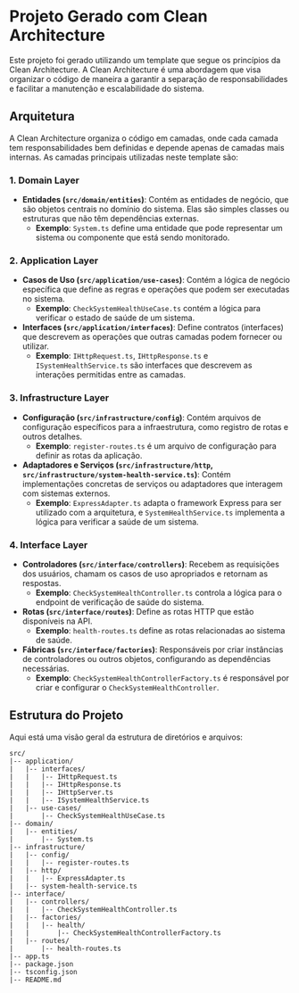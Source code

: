 # Projeto Gerado com Clean Architecture

Este projeto foi gerado utilizando um template que segue os princípios da Clean Architecture. A Clean Architecture é uma abordagem que visa organizar o código de maneira a garantir a separação de responsabilidades e facilitar a manutenção e escalabilidade do sistema.

## Arquitetura

A Clean Architecture organiza o código em camadas, onde cada camada tem responsabilidades bem definidas e depende apenas de camadas mais internas. As camadas principais utilizadas neste template são:

### 1. **Domain Layer**

- **Entidades (`src/domain/entities`)**: Contém as entidades de negócio, que são objetos centrais no domínio do sistema. Elas são simples classes ou estruturas que não têm dependências externas.
  - **Exemplo**: `System.ts` define uma entidade que pode representar um sistema ou componente que está sendo monitorado.

### 2. **Application Layer**

- **Casos de Uso (`src/application/use-cases`)**: Contém a lógica de negócio específica que define as regras e operações que podem ser executadas no sistema.
  - **Exemplo**: `CheckSystemHealthUseCase.ts` contém a lógica para verificar o estado de saúde de um sistema.
- **Interfaces (`src/application/interfaces`)**: Define contratos (interfaces) que descrevem as operações que outras camadas podem fornecer ou utilizar.
  - **Exemplo**: `IHttpRequest.ts`, `IHttpResponse.ts` e `ISystemHealthService.ts` são interfaces que descrevem as interações permitidas entre as camadas.

### 3. **Infrastructure Layer**

- **Configuração (`src/infrastructure/config`)**: Contém arquivos de configuração específicos para a infraestrutura, como registro de rotas e outros detalhes.
  - **Exemplo**: `register-routes.ts` é um arquivo de configuração para definir as rotas da aplicação.
- **Adaptadores e Serviços (`src/infrastructure/http`, `src/infrastructure/system-health-service.ts`)**: Contém implementações concretas de serviços ou adaptadores que interagem com sistemas externos.
  - **Exemplo**: `ExpressAdapter.ts` adapta o framework Express para ser utilizado com a arquitetura, e `SystemHealthService.ts` implementa a lógica para verificar a saúde de um sistema.

### 4. **Interface Layer**

- **Controladores (`src/interface/controllers`)**: Recebem as requisições dos usuários, chamam os casos de uso apropriados e retornam as respostas.
  - **Exemplo**: `CheckSystemHealthController.ts` controla a lógica para o endpoint de verificação de saúde do sistema.
- **Rotas (`src/interface/routes`)**: Define as rotas HTTP que estão disponíveis na API.
  - **Exemplo**: `health-routes.ts` define as rotas relacionadas ao sistema de saúde.
- **Fábricas (`src/interface/factories`)**: Responsáveis por criar instâncias de controladores ou outros objetos, configurando as dependências necessárias.
  - **Exemplo**: `CheckSystemHealthControllerFactory.ts` é responsável por criar e configurar o `CheckSystemHealthController`.

## Estrutura do Projeto

Aqui está uma visão geral da estrutura de diretórios e arquivos:

```plaintext
src/
|-- application/
|   |-- interfaces/
|   |   |-- IHttpRequest.ts
|   |   |-- IHttpResponse.ts
|   |   |-- IHttpServer.ts
|   |   |-- ISystemHealthService.ts
|   |-- use-cases/
|       |-- CheckSystemHealthUseCase.ts
|-- domain/
|   |-- entities/
|       |-- System.ts
|-- infrastructure/
|   |-- config/
|   |   |-- register-routes.ts
|   |-- http/
|   |   |-- ExpressAdapter.ts
|   |-- system-health-service.ts
|-- interface/
|   |-- controllers/
|   |   |-- CheckSystemHealthController.ts
|   |-- factories/
|   |   |-- health/
|   |       |-- CheckSystemHealthControllerFactory.ts
|   |-- routes/
|       |-- health-routes.ts
|-- app.ts
|-- package.json
|-- tsconfig.json
|-- README.md
